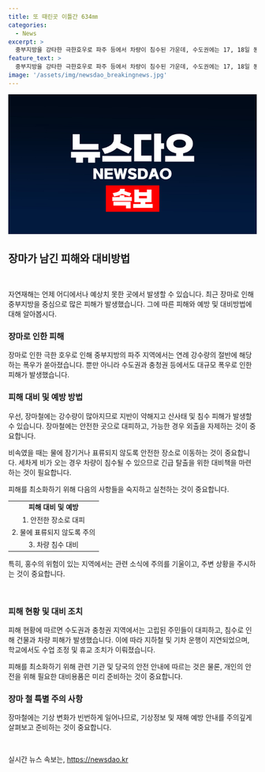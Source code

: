 ```yaml
---
title: 또 때린곳 이틀간 634㎜
categories:
  - News
excerpt: >
  중부지방을 강타한 극한호우로 파주 등에서 차량이 침수된 가운데, 수도권에는 17, 18일 동안 최대 634.5mm의 물폭탄이 쏟아졌다. 기상청은 주말인 20일부터 수도권에 다시 폭우가 예상된다며, 추가 피해 우려가 높아지고 있다고 밝혔다. 이번 장마로 폭우로 인한 피해와 대피가 이어지고 있으며, 장마전선이 남부 지방으로 남하할 예정이며, 최대 120mm의 비가 예상된다. 하천 범람과 산사태로 대규모 대피가 이뤄지는 가운데, 장마 전선이 남하하며 남부와 제주 지역에는 비 소식이 없을 것으로 전망되고 있다.
feature_text: >
  중부지방을 강타한 극한호우로 파주 등에서 차량이 침수된 가운데, 수도권에는 17, 18일 동안 최대 634.5mm의 물폭탄이 쏟아졌다. 기상청은 주말인 20일부터 수도권에 다시 폭우가 예상된다며, 추가 피해 우려가 높아지고 있다고 밝혔다. 이번 장마로 폭우로 인한 피해와 대피가 이어지고 있으며, 장마전선이 남부 지방으로 남하할 예정이며, 최대 120mm의 비가 예상된다. 하천 범람과 산사태로 대규모 대피가 이뤄지는 가운데, 장마 전선이 남하하며 남부와 제주 지역에는 비 소식이 없을 것으로 전망되고 있다.
image: '/assets/img/newsdao_breakingnews.jpg'
---
```


<p><img src="/assets/img/newsdao_breakingnews.jpg" alt="cryptoinkorea 속보" /></p>

<h2 data-ke-size="size26">장마가 남긴 피해와 대비방법</h2>

<p data-ke-size="size16">&nbsp;</p>

<p>자연재해는 언제 어디에서나 예상치 못한 곳에서 발생할 수 있습니다. 최근 장마로 인해 중부지방을 중심으로 많은 피해가 발생했습니다. 그에 따른 피해와 예방 및 대비방법에 대해 알아봅시다.</p>

<h3 data-ke-size="size24">장마로 인한 피해</h3>

<p data-ke-size="size16">장마로 인한 극한 호우로 인해 중부지방의 파주 지역에서는 연례 강수량의 절반에 해당하는 폭우가 쏟아졌습니다. 뿐만 아니라 수도권과 충청권 등에서도 대규모 폭우로 인한 피해가 발생했습니다.</p>

<h3 data-ke-size="size24">피해 대비 및 예방 방법</h3>

<p data-ke-size="size16">우선, 장마철에는 강수량이 많아지므로 지반이 약해지고 산사태 및 침수 피해가 발생할 수 있습니다. 장마철에는 안전한 곳으로 대피하고, 가능한 경우 외출을 자제하는 것이 중요합니다.</p>

<p data-ke-size="size16">비속였을 때는 물에 잠기거나 표류되지 않도록 안전한 장소로 이동하는 것이 중요합니다. 세차게 비가 오는 경우 차량이 침수될 수 있으므로 긴급 탈출을 위한 대비책을 마련하는 것이 필요합니다.</p>

<p data-ke-size="size16">피해를 최소화하기 위해 다음의 사항들을 숙지하고 실천하는 것이 중요합니다.</p>

<table>
    <tr>
        <td style="text-align: center; height: 17px;"><b>피해 대비 및 예방</b></td>
    </tr>
    <tr>
        <td style="text-align: center; height: 17px;">1. 안전한 장소로 대피</td>
    </tr>
    <tr>
        <td style="text-align: center; height: 17px;">2. 물에 표류되지 않도록 주의</td>
    </tr>
    <tr>
        <td style="text-align: center; height: 17px;">3. 차량 침수 대비</td>
    </tr>
</table>

<p data-ke-size="size16">특히, 홍수의 위험이 있는 지역에서는 관련 소식에 주의를 기울이고, 주변 상황을 주시하는 것이 중요합니다.</p>

<p data-ke-size="size16">&nbsp;</p>

<h3 data-ke-size="size24">피해 현황 및 대비 조치</h3>

<p data-ke-size="size16">피해 현황에 따르면 수도권과 충청권 지역에서는 고립된 주민들이 대피하고, 침수로 인해 건물과 차량 피해가 발생했습니다. 이에 따라 지하철 및 기차 운행이 지연되었으며, 학교에서도 수업 조정 및 휴교 조치가 이뤄졌습니다.</p>

<p data-ke-size="size16">피해를 최소화하기 위해 관련 기관 및 당국의 안전 안내에 따르는 것은 물론, 개인의 안전을 위해 필요한 대비용품은 미리 준비하는 것이 중요합니다.</p>

<h3 data-ke-size="size24">장마 철 특별 주의 사항</h3>

<p data-ke-size="size16">장마철에는 기상 변화가 빈번하게 일어나므로, 기상정보 및 재해 예방 안내를 주의깊게 살펴보고 준비하는 것이 중요합니다.</p>

<p data-ke-size="size16">&nbsp;</p>
실시간 뉴스 속보는, <a href="https://newsdao.kr" rel="dofollow">https://newsdao.kr</a>


